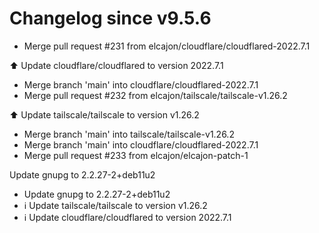 # Changelog since v9.5.6
- Merge pull request #231 from elcajon/cloudflare/cloudflared-2022.7.1

⬆️ Update cloudflare/cloudflared to version 2022.7.1 
- Merge branch 'main' into cloudflare/cloudflared-2022.7.1 
- Merge pull request #232 from elcajon/tailscale/tailscale-v1.26.2

⬆️ Update tailscale/tailscale to version v1.26.2 
- Merge branch 'main' into tailscale/tailscale-v1.26.2 
- Merge branch 'main' into cloudflare/cloudflared-2022.7.1 
- Merge pull request #233 from elcajon/elcajon-patch-1

Update gnupg to 2.2.27-2+deb11u2 
- Update gnupg to 2.2.27-2+deb11u2 
- ℹ️ Update tailscale/tailscale to version v1.26.2 
- ℹ️ Update cloudflare/cloudflared to version 2022.7.1 
